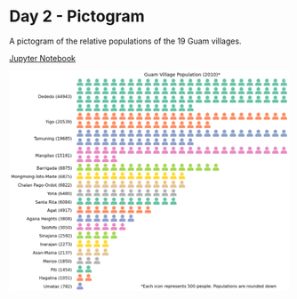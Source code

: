 # Day 2 - Pictogram

A pictogram of the relative populations of the 19 Guam villages.

[Jupyter Notebook](day2.ipynb)

![Day 2 Population](guam_village_population_2010.png)

